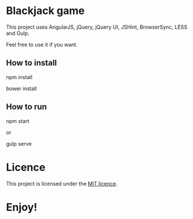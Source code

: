 # Blackjack game

This project uses AngularJS, jQuery, jQuery UI, JSHint, BrowserSync, LESS and Gulp.

Feel free to use it if you want.

## How to install

npm install

bower install

## How to run

npm start

or

gulp serve

# Licence

This project is licensed under the [MIT licence](LICENSE.md).

# Enjoy!
